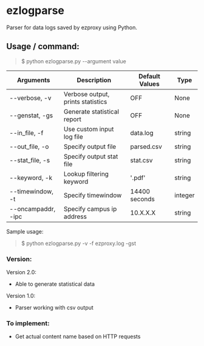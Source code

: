 # ezlogparse
Parser for data logs saved by ezproxy using Python.

## Usage / command:
> $ python ezlogparse.py --argument value

| Arguments | Description | Default Values | Type |
| --- | --- | --- | --- |
| --verbose, -v | Verbose output, prints statistics | OFF | None
| --genstat, -gs | Generate statistical report | OFF | None
| --in_file, -f | Use custom input log file | data.log | string
| --out_file, -o | Specify output file | parsed.csv | string
| --stat_file, -s | Specify output stat file | stat.csv | string
| --keyword, -k | Lookup filtering keyword | '.pdf' | string
| --timewindow, -t | Specify timewindow | 14400 seconds | integer
| --oncampaddr, -ipc | Specify campus ip address | 10.X.X.X | string

Sample usage: 

> $ python ezlogparse.py -v -f ezproxy.log -gst

### Version:

Version 2.0:
  - Able to generate statistical data

Version 1.0:
  - Parser working with csv output
  
### To implement:

- Get actual content name based on HTTP requests
